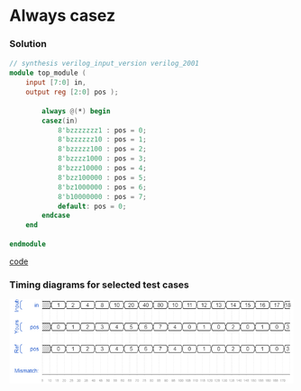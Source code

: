 # Always casez
### Solution
```Verilog
// synthesis verilog_input_version verilog_2001
module top_module (
    input [7:0] in,
    output reg [2:0] pos );
    
        always @(*) begin
        casez(in)
            8'bzzzzzzz1 : pos = 0;
            8'bzzzzzz10 : pos = 1;
            8'bzzzzz100 : pos = 2;
            8'bzzzz1000 : pos = 3;
            8'bzzz10000 : pos = 4;
            8'bzz100000 : pos = 5;
            8'bz1000000 : pos = 6;
            8'b10000000 : pos = 7;
            default: pos = 0;
        endcase
    end

endmodule
```
[code](./35.v)

### Timing diagrams for selected test cases
![result](./result.png)
